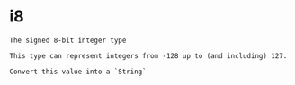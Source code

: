 # i8
`````{roto:type} i8
The signed 8-bit integer type

This type can represent integers from -128 up to (and including) 127.
`````


````{roto:function} to_string(self: i8) -> String
Convert this value into a `String`
````

